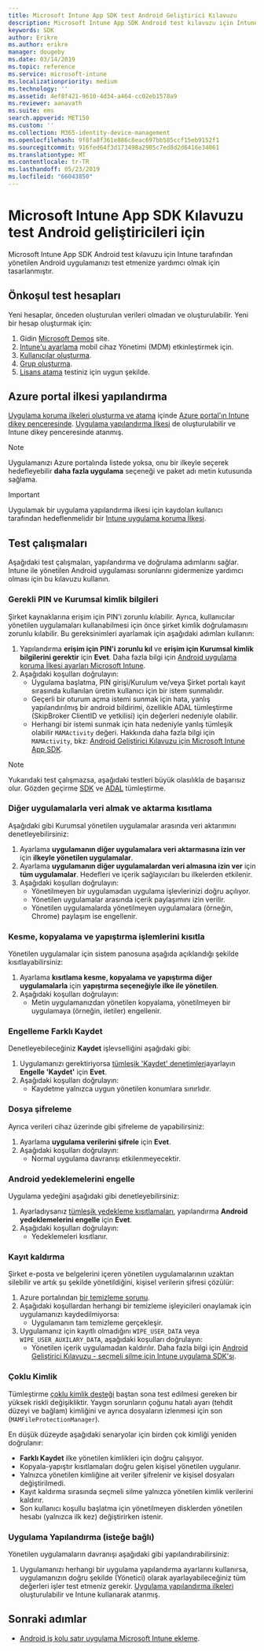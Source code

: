 ```yaml
---
title: Microsoft Intune App SDK test Android Geliştirici Kılavuzu
description: Microsoft Intune App SDK Android test kılavuzu için Intune tarafından yönetilen Android uygulamanızı test etmenize yardımcı olur.
keywords: SDK
author: Erikre
ms.author: erikre
manager: dougeby
ms.date: 03/14/2019
ms.topic: reference
ms.service: microsoft-intune
ms.localizationpriority: medium
ms.technology: ''
ms.assetid: 4ef8f421-9610-4d34-a464-cc02eb1578a9
ms.reviewer: aanavath
ms.suite: ems
search.appverid: MET150
ms.custom: ''
ms.collection: M365-identity-device-management
ms.openlocfilehash: 9f8fa8f361e886c8eac697bb585ccf15eb9152f1
ms.sourcegitcommit: 916fed64f3d173498a2905c7ed8d2d6416e34061
ms.translationtype: MT
ms.contentlocale: tr-TR
ms.lasthandoff: 05/23/2019
ms.locfileid: "66043850"
---
```

# <a name="microsoft-intune-app-sdk-for-android-developers-testing-guide"></a>Microsoft Intune App SDK Kılavuzu test Android geliştiricileri için

Microsoft Intune App SDK Android test kılavuzu için Intune tarafından yönetilen Android uygulamanızı test etmenize yardımcı olmak için tasarlanmıştır.  

## <a name="prerequisite-test-accounts"></a>Önkoşul test hesapları
Yeni hesaplar, önceden oluşturulan verileri olmadan ve oluşturulabilir. Yeni bir hesap oluşturmak için:
1. Gidin [Microsoft Demos](https://demos.microsoft.com/environments/create/tenant) site. 
2. [Intune'u ayarlama](https://docs.microsoft.com/intune/setup-steps) mobil cihaz Yönetimi (MDM) etkinleştirmek için.
3. [Kullanıcılar oluşturma](https://docs.microsoft.com/intune/users-add).
4. [Grup oluşturma](https://docs.microsoft.com/intune/groups-add).
5. [Lisans atama](https://docs.microsoft.com/intune/licenses-assign) testiniz için uygun şekilde.


## <a name="azure-portal-policy-configuration"></a>Azure portal ilkesi yapılandırma
[Uygulama koruma ilkeleri oluşturma ve atama](https://docs.microsoft.com/intune/app-protection-policies) içinde [Azure portal'ın Intune dikey penceresinde](https://portal.azure.com/?feature.customportal=false#blade/Microsoft_Intune_Apps/MainMenu/14/selectedMenuItem/Overview). [Uygulama yapılandırma İlkesi](https://docs.microsoft.com/intune/app-configuration-policies-overview) de oluşturulabilir ve Intune dikey penceresinde atanmış.

> [!NOTE]
> Uygulamanızı Azure portalında listede yoksa, onu bir ilkeyle seçerek hedefleyebilir **daha fazla uygulama** seçeneği ve paket adı metin kutusunda sağlama.

> [!IMPORTANT]
> Uygulamak bir uygulama yapılandırma ilkesi için kaydolan kullanıcı tarafından hedeflenmelidir bir [Intune uygulama koruma İlkesi](https://docs.microsoft.com/intune/app-protection-policy).

## <a name="test-cases"></a>Test çalışmaları

Aşağıdaki test çalışmaları, yapılandırma ve doğrulama adımlarını sağlar. Intune ile yönetilen Android uygulaması sorunlarını gidermenize yardımcı olması için bu kılavuzu kullanın.

### <a name="required-pin-and-corporate-credentials"></a>Gerekli PIN ve Kurumsal kimlik bilgileri

Şirket kaynaklarına erişim için PIN'i zorunlu kılabilir. Ayrıca, kullanıcılar yönetilen uygulamaları kullanabilmesi için önce şirket kimlik doğrulamasını zorunlu kılabilir. Bu gereksinimleri ayarlamak için aşağıdaki adımları kullanın:

1. Yapılandırma **erişim için PIN'i zorunlu kıl** ve **erişim için Kurumsal kimlik bilgilerini gerektir** için **Evet**. Daha fazla bilgi için [Android uygulama koruma İlkesi ayarları Microsoft Intune](app-protection-policy-settings-android.md#access-requirements).
2. Aşağıdaki koşulları doğrulayın:
    - Uygulama başlatma, PIN girişi/Kurulum ve/veya Şirket portalı kayıt sırasında kullanılan üretim kullanıcı için bir istem sunmalıdır.
    - Geçerli bir oturum açma istemi sunmak için hata, yanlış yapılandırılmış bir android bildirimi, özellikle ADAL tümleştirme (SkipBroker ClientID ve yetkilisi) için değerleri nedeniyle olabilir.
    - Herhangi bir istemi sunmak için hata nedeniyle yanlış tümleşik olabilir `MAMActivity` değeri. Hakkında daha fazla bilgi için `MAMActivity`, bkz: [Android Geliştirici Kılavuzu için Microsoft Intune App SDK](app-sdk-android.md).

> [!NOTE] 
> Yukarıdaki test çalışmazsa, aşağıdaki testleri büyük olasılıkla de başarısız olur. Gözden geçirme [SDK](app-sdk-android.md##sdk-integration) ve [ADAL](app-sdk-android.md#configure-azure-active-directory-authentication-library-adal) tümleştirme.

### <a name="restrict-transferring-and-receiving-data-with-other-apps"></a>Diğer uygulamalarla veri almak ve aktarma kısıtlama
Aşağıdaki gibi Kurumsal yönetilen uygulamalar arasında veri aktarımını denetleyebilirsiniz:

1. Ayarlama **uygulamanın diğer uygulamalara veri aktarmasına izin ver** için **ilkeyle yönetilen uygulamalar**.
2. Ayarlama **uygulamanın diğer uygulamalardan veri almasına izin ver** için **tüm uygulamalar**. Hedefleri ve içerik sağlayıcıları bu ilkelerden etkilenir.
3. Aşağıdaki koşulları doğrulayın:
    - Yönetilmeyen bir uygulamadan uygulama işlevlerinizi doğru açılıyor.
    - Yönetilen uygulamalar arasında içerik paylaşımını izin verilir.
    - Yönetilen uygulamalarda yönetilmeyen uygulamalara (örneğin, Chrome) paylaşım ise engellenir.

### <a name="restrict-cut-copy-and-paste"></a>Kesme, kopyalama ve yapıştırma işlemlerini kısıtla
Yönetilen uygulamalar için sistem panosuna aşağıda açıklandığı şekilde kısıtlayabilirsiniz:

1. Ayarlama **kısıtlama kesme, kopyalama ve yapıştırma diğer uygulamalarla** için **yapıştırma seçeneğiyle ilke ile yönetilen**.
2. Aşağıdaki koşulları doğrulayın:
    - Metin uygulamanızdan yönetilen kopyalama, yönetilmeyen bir uygulamaya (örneğin, iletiler) engellenir.

### <a name="prevent-save-as"></a>Engelleme **Farklı Kaydet**
Denetleyebileceğiniz **Kaydet** işlevselliğini aşağıdaki gibi:

1. Uygulamanızı gerektiriyorsa [tümleşik 'Kaydet' denetimleri](app-sdk-android.md#example-determine-if-saving-to-device-or-cloud-storage-is-permitted)ayarlayın **Engelle 'Kaydet'** için **Evet**.
2. Aşağıdaki koşulları doğrulayın:
    - Kaydetme yalnızca uygun yönetilen konumlara sınırlıdır.

### <a name="file-encryption"></a>Dosya şifreleme
Ayrıca verileri cihaz üzerinde gibi şifreleme de yapabilirsiniz:

1. Ayarlama **uygulama verilerini şifrele** için **Evet**.
2. Aşağıdaki koşulları doğrulayın:
    - Normal uygulama davranışı etkilenmeyecektir.

### <a name="prevent-android-backups"></a>Android yedeklemelerini engelle
Uygulama yedeğini aşağıdaki gibi denetleyebilirsiniz:

1. Ayarladıysanız [tümleşik yedekleme kısıtlamaları](app-sdk-android.md#protecting-backup-data), yapılandırma **Android yedeklemelerini engelle** için **Evet**.
2. Aşağıdaki koşulları doğrulayın:
    - Yedeklemeleri kısıtlanır.

### <a name="unenrollment"></a>Kayıt kaldırma
Şirket e-posta ve belgelerini içeren yönetilen uygulamalarının uzaktan silebilir ve artık şu şekilde yönetildiğini, kişisel verilerin şifresi çözülür:

1. Azure portalından [bir temizleme sorunu](https://docs.microsoft.com/intune/apps-selective-wipe).
2. Aşağıdaki koşullardan herhangi bir temizleme işleyicileri onaylamak için uygulamanızı kaydedilmiyorsa:
    - Uygulamanın tam temizleme gerçekleşir.
3. Uygulamanız için kayıtlı olmadığını `WIPE_USER_DATA` veya `WIPE_USER_AUXILARY_DATA`, aşağıdaki koşulları doğrulayın:
    - Yönetilen içerik uygulamadan kaldırılır. Daha fazla bilgi için [Android Geliştirici Kılavuzu - seçmeli silme için Intune uygulama SDK'sı](app-sdk-android.md#selective-wipe).

### <a name="multi-identity"></a>Çoklu Kimlik
Tümleştirme [çoklu kimlik desteği](app-sdk-android.md#multi-identity-optional) baştan sona test edilmesi gereken bir yüksek riskli değişikliktir. Yaygın sorunların çoğunu hatalı ayarı (tehdit düzeyi ve bağlam) kimliğini ve ayrıca dosyaların izlenmesi için son (`MAMFileProtectionManager`).

En düşük düzeyde aşağıdaki senaryolar için birden çok kimliği yeniden doğrulanır:

- **Farklı Kaydet** ilke yönetilen kimlikleri için doğru çalışıyor.
- Kopyala-yapıştır kısıtlamaları doğru gelen kişisel yönetilen uygulanır.
- Yalnızca yönetilen kimliğine ait veriler şifrelenir ve kişisel dosyaları değiştirilmedi.
- Kayıt kaldırma sırasında seçmeli silme yalnızca yönetilen kimlik verilerini kaldırır.
- Son kullanıcı koşullu başlatma için yönetilmeyen disklerden yönetilen hesabı (yalnızca ilk kez) değiştirirken istenir.

### <a name="app-configuration-optional"></a>Uygulama Yapılandırma (isteğe bağlı)
Yönetilen uygulamaların davranışı aşağıdaki gibi yapılandırabilirsiniz:

1. Uygulamanızı herhangi bir uygulama yapılandırma ayarlarını kullanırsa, uygulamanızın doğru şekilde (Yönetici) olarak ayarlayabileceğiniz tüm değerleri işler test etmeniz gerekir. [Uygulama yapılandırma ilkeleri](https://docs.microsoft.com/intune/app-configuration-policies-overview) oluşturulabilir ve Intune kullanarak atanmış.

## <a name="next-steps"></a>Sonraki adımlar

- [Android iş kolu satır uygulama Microsoft Intune ekleme](lob-apps-android.md).
